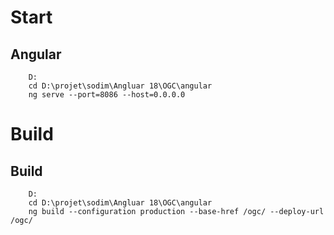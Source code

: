 # Start
##	Angular
		D:
		cd D:\projet\sodim\Angluar 18\OGC\angular
		ng serve --port=8086 --host=0.0.0.0

# Build
##	Build
		D:
		cd D:\projet\sodim\Angluar 18\OGC\angular
        ng build --configuration production --base-href /ogc/ --deploy-url /ogc/
